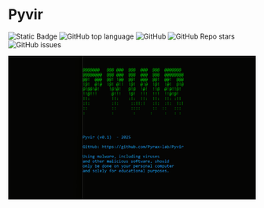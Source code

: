 # Pyvir


![Static Badge](https://img.shields.io/badge/Pyrax-lab/Pyvir)
![GitHub top language](https://img.shields.io/github/languages/top/Pyrax-lab/Pyvir)
![GitHub](https://img.shields.io/github/license/Pyrax-lab/Pyvir)
![GitHub Repo stars](https://img.shields.io/github/stars/Pyrax-lab/Pyvir)
![GitHub issues](https://img.shields.io/github/issues/Pyrax-lab/Pyvir)

<p align="center">
  <img width="700" alt="PythonRAT Banner" src="https://github.com/Pyrax-lab/Pyvir/blob/main/docs/pyvir.png">
</p>
